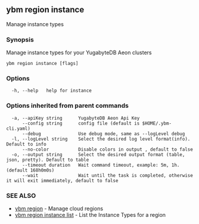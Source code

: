 ## ybm region instance

Manage instance types

### Synopsis

Manage instance types for your YugabyteDB Aeon clusters

```
ybm region instance [flags]
```

### Options

```
  -h, --help   help for instance
```

### Options inherited from parent commands

```
  -a, --apiKey string      YugabyteDB Aeon Api Key
      --config string      config file (default is $HOME/.ybm-cli.yaml)
      --debug              Use debug mode, same as --logLevel debug
  -l, --logLevel string    Select the desired log level format(info). Default to info
      --no-color           Disable colors in output , default to false
  -o, --output string      Select the desired output format (table, json, pretty). Default to table
      --timeout duration   Wait command timeout, example: 5m, 1h. (default 168h0m0s)
      --wait               Wait until the task is completed, otherwise it will exit immediately, default to false
```

### SEE ALSO

* [ybm region](ybm_region.md)	 - Manage cloud regions
* [ybm region instance list](ybm_region_instance_list.md)	 - List the Instance Types for a region

